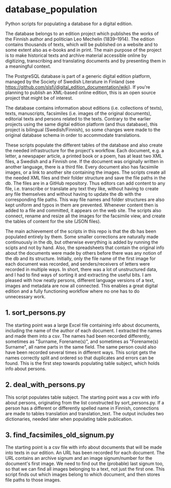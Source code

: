# database_population
Python scripts for populating a database for a digital edition.

The database belongs to an edition project which publishes the works of the Finnish author and politician Leo Mechelin (1839–1914). The edition contains thousands of texts, which will be published on a website and to some extent also as e-books and in print. The main purpose of the project is to make historical texts and archive material accessible online by digitizing, transcribing and translating documents and by presenting them in a meaningful context.

The PostgreSQL database is part of a generic digital edition platform, managed by the Society of Swedish Literature in Finland (see https://github.com/slsfi/digital_edition_documentation/wiki). If you're planning to publish an XML-based online edition, this is an open source project that might be of interest.

The database contains information about editions (i.e. collections of texts), texts, manuscripts, facsimiles (i.e. images of the original documents), editorial texts and persons related to the texts. Contrary to the earlier projects using the same digital edition platform (and thus database), this project is bilingual (Swedish/Finnish), so some changes were made to the original database schema in order to accommodate translations.

These scripts populate the different tables of the database and also create the needed infrastructure for the project's workflow. Each document, e.g. a letter, a newspaper article, a printed book or a poem, has at least two XML files, a Swedish and a Finnish one. If the document was originally written in another language, there is a third file. Every document also has facsimile images, or a link to another site containing the images. The scripts create all the needed XML files and their folder structure and save the file paths in the db. The files are in a GitHub repository. Thus editors can add content to any file, i.e. transcribe or translate any text they like, without having to create any file themselves and without having to update the db with the corresponding file paths. This way file names and folder structures are also kept uniform and typos in them are prevented. Whenever content then is added to a file and committed, it appears on the web site. The scripts also connect, rename and resize all the images for the facsimile view, and create the tables of content for the site (JSON files).

The main achievement of the scripts in this repo is that the db has been populated entirely by them. Some smaller corrections are naturally made continuously in the db, but otherwise everything is added by running the scipts and not by hand. Also, the spreadsheets that contain the original info about the documents were made by others before there was any notion of the db and its structure. Initially, only the file name of the first image for each document was recorded, and senders/receivers of letters were recorded in multiple ways. In short, there was a lot of unstructured data, and I had to find ways of sorting it and extracting the useful bits. I am pleased with how neatly persons, different language versions of a text, images and metadata are now all connected. This enables a great digital edition and a fully functioning workflow where no one has to do unnecessary work.

## 1. sort_persons.py
The starting point was a large Excel file containing info about documents, including the name of the author of each document. I extracted the names and made them into a csv. The names had been recorded differently, sometimes as "Surname, Forename(s)", and sometimes as "Forename(s) Surname", all name parts in the same field. The same person could also have been recorded several times in different ways. This script gets the names correctly split and ordered so that duplicates and errors can be found. This is the first step towards populating table subject, which holds info about persons.

## 2. deal_with_persons.py
This script populates table subject. The starting point was a csv with info about persons, originating from the list constructed by sort_persons.py. If a person has a different or differently spelled name in Finnish, connections are made to tables translation and translation_text. The output includes two dictionaries, needed later when populating table publication.

## 3. find_facsimiles_old_signum.py
The starting point is a csv file with info about documents that will be made into texts in our edition. An URL has been recorded for each document. The URL contains an archive signum and an image signum/number for the document's first image. We need to find out the (probable) last signum too, so that we can find all images belonging to a text, not just the first one. This script finds out which images belong to which document, and then stores file paths to those images.

